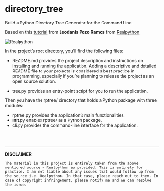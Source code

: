 # directory_tree
Build a Python Directory Tree Generator for the Command Line.



Based on this [tutorial](https://realpython.com/directory-tree-generator-python/) from **Leodanis Pozo Ramos** from [Realpython](https://realpython.com/)


![Realpython](https://files.realpython.com/media/Build-a-Directory-Tree-Generator_Watermarked.9bc14bf0426f.jpg)


In the project’s root directory, you’ll find the following files:

- README.md provides the project description and instructions on installing and running the application. Adding a descriptive and detailed README file to your projects is considered a best practice in programming, especially if you’re planning to release the project as an open source solution.

- tree.py provides an entry-point script for you to run the application.

Then you have the rptree/ directory that holds a Python package with three modules:

- rptree.py provides the application’s main functionalities.
- __init__.py enables rptree/ as a Python package.
- cli.py provides the command-line interface for the application.



<br>
<br>


***
__DISCLAIMER__
```
The material in this project is entirely taken from the above mentioned source - Realpython as provided. This is entirely for practice. I am not liable about any issues that would follow up from the source i.e. Realpython. In that case, please reach out to them. In case of copyright infringement, please notify me and we can resolve the issue.